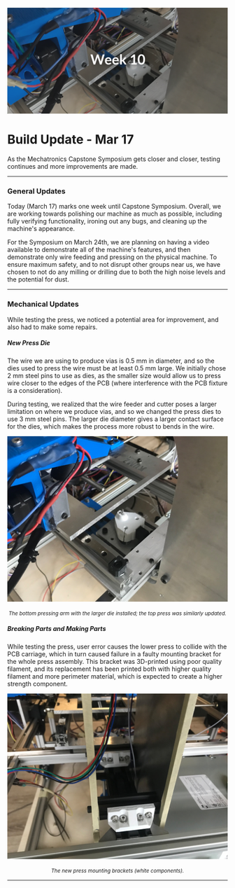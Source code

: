 ![image](/blog_images/10_mar17/mar17_header.png)

# Build Update - Mar 17

As the Mechatronics Capstone Symposium gets closer and closer, testing continues and more improvements are made.

<hr>

### General Updates

Today (March 17) marks one week until Capstone Symposium. Overall, we are working towards polishing our machine as much as possible, including fully verifying functionality, ironing out any bugs, and cleaning up the machine's appearance.

For the Symposium on March 24th, we are planning on having a video available to demonstrate all of the machine's features, and then demonstrate only wire feeding and pressing on the physical machine. To ensure maximum safety, and to not disrupt other groups near us, we have chosen to not do any milling or drilling due to both the high noise levels and the potential for dust.

<hr>

### Mechanical Updates

While testing the press, we noticed a potential area for improvement, and also had to make some repairs.

##### New Press Die

The wire we are using to produce vias is 0.5 mm in diameter, and so the dies used to press the wire must be at least 0.5 mm large. We initially chose 2 mm steel pins to use as dies, as the smaller size would allow us to press wire closer to the edges of the PCB (where interference with the PCB fixture is a consideration).

During testing, we realized that the wire feeder and cutter poses a larger limitation on where we produce vias, and so we changed the press dies to use 3 mm steel pins. The larger die diameter gives a larger contact surface for the dies, which makes the process more robust to bends in the wire.

![image](/blog_images/10_mar17/new_press.jpg)

<center><i><small>The bottom pressing arm with the larger die installed; the top press was similarly updated.</small></i></center>

##### Breaking Parts and Making Parts

While testing the press, user error causes the lower press to collide with the PCB carriage, which in turn caused failure in a faulty mounting bracket for the whole press assembly. This bracket was 3D-printed using poor quality filament, and its replacement has been printed both with higher quality filament and more perimeter material, which is expected to create a higher strength component.

![image](/blog_images/10_mar17/brackets.jpg)

<center><i><small>The new press mounting brackets (white components).</small></i></center>

<hr>

<!--
### Software/Firmware Updates

<hr>

### Electrical Updates

<hr>
-->

